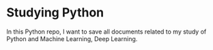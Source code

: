 # Studying Python

In this Python repo, I want to save all documents related to my study of Python and 
Machine Learning, Deep Learning.
